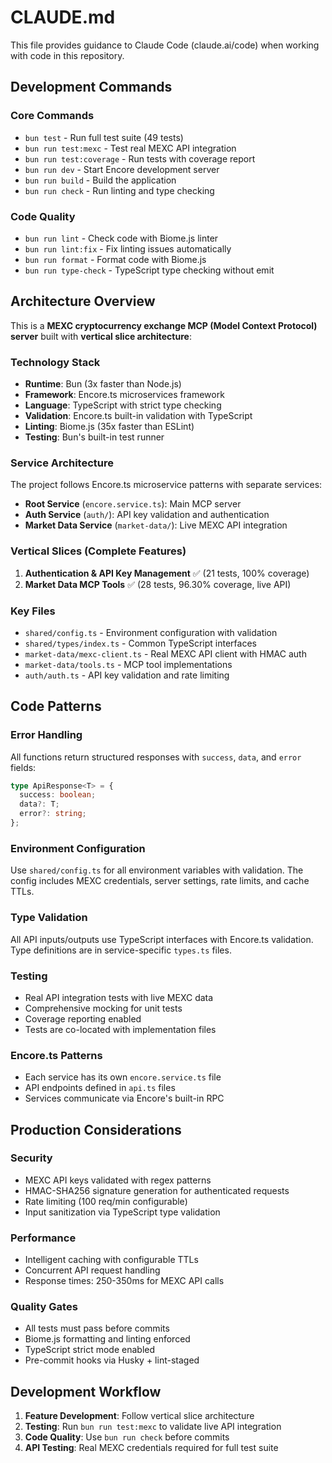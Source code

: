 # CLAUDE.md

This file provides guidance to Claude Code (claude.ai/code) when working with code in this repository.

## Development Commands

### Core Commands
- `bun test` - Run full test suite (49 tests)
- `bun run test:mexc` - Test real MEXC API integration
- `bun run test:coverage` - Run tests with coverage report
- `bun run dev` - Start Encore development server
- `bun run build` - Build the application
- `bun run check` - Run linting and type checking

### Code Quality
- `bun run lint` - Check code with Biome.js linter
- `bun run lint:fix` - Fix linting issues automatically
- `bun run format` - Format code with Biome.js
- `bun run type-check` - TypeScript type checking without emit

## Architecture Overview

This is a **MEXC cryptocurrency exchange MCP (Model Context Protocol) server** built with **vertical slice architecture**:

### Technology Stack
- **Runtime**: Bun (3x faster than Node.js)
- **Framework**: Encore.ts microservices framework
- **Language**: TypeScript with strict type checking
- **Validation**: Encore.ts built-in validation with TypeScript
- **Linting**: Biome.js (35x faster than ESLint)
- **Testing**: Bun's built-in test runner

### Service Architecture
The project follows Encore.ts microservice patterns with separate services:
- **Root Service** (`encore.service.ts`): Main MCP server
- **Auth Service** (`auth/`): API key validation and authentication
- **Market Data Service** (`market-data/`): Live MEXC API integration

### Vertical Slices (Complete Features)
1. **Authentication & API Key Management** ✅ (21 tests, 100% coverage)
2. **Market Data MCP Tools** ✅ (28 tests, 96.30% coverage, live API)

### Key Files
- `shared/config.ts` - Environment configuration with validation
- `shared/types/index.ts` - Common TypeScript interfaces
- `market-data/mexc-client.ts` - Real MEXC API client with HMAC auth
- `market-data/tools.ts` - MCP tool implementations
- `auth/auth.ts` - API key validation and rate limiting

## Code Patterns

### Error Handling
All functions return structured responses with `success`, `data`, and `error` fields:
```typescript
type ApiResponse<T> = {
  success: boolean;
  data?: T;
  error?: string;
};
```

### Environment Configuration
Use `shared/config.ts` for all environment variables with validation. The config includes MEXC credentials, server settings, rate limits, and cache TTLs.

### Type Validation
All API inputs/outputs use TypeScript interfaces with Encore.ts validation. Type definitions are in service-specific `types.ts` files.

### Testing
- Real API integration tests with live MEXC data
- Comprehensive mocking for unit tests
- Coverage reporting enabled
- Tests are co-located with implementation files

### Encore.ts Patterns
- Each service has its own `encore.service.ts` file
- API endpoints defined in `api.ts` files
- Services communicate via Encore's built-in RPC

## Production Considerations

### Security
- MEXC API keys validated with regex patterns
- HMAC-SHA256 signature generation for authenticated requests
- Rate limiting (100 req/min configurable)
- Input sanitization via TypeScript type validation

### Performance
- Intelligent caching with configurable TTLs
- Concurrent API request handling
- Response times: 250-350ms for MEXC API calls

### Quality Gates
- All tests must pass before commits
- Biome.js formatting and linting enforced
- TypeScript strict mode enabled
- Pre-commit hooks via Husky + lint-staged

## Development Workflow

1. **Feature Development**: Follow vertical slice architecture
2. **Testing**: Run `bun run test:mexc` to validate live API integration
3. **Code Quality**: Use `bun run check` before commits
4. **API Testing**: Real MEXC credentials required for full test suite